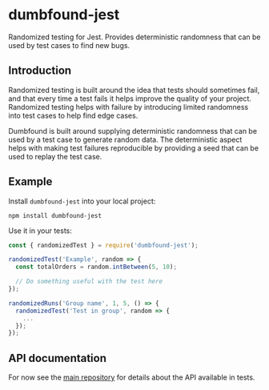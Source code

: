 # dumbfound-jest

Randomized testing for Jest. Provides deterministic randomness that can be
used by test cases to find new bugs.

## Introduction

Randomized testing is built around the idea that tests should sometimes fail,
and that every time a test fails it helps improve the quality of your project.
Randomized testing helps with failure by introducing limited randomness into
test cases to help find edge cases.

Dumbfound is built around supplying deterministic randomness that can be used
by a test case to generate random data. The deterministic aspect helps with
making test failures reproducible by providing a seed that can be used to
replay the test case.

## Example

Install `dumbfound-jest` into your local project:

```
npm install dumbfound-jest
```

Use it in your tests:

```javascript
const { randomizedTest } = require('dumbfound-jest');

randomizedTest('Example', random => {
  const totalOrders = random.intBetween(5, 10);

  // Do something useful with the test here
});

randomizedRuns('Group name', 1, 5, () => {
  randomizedTest('Test in group', random => {
    ...
  });
});
```

## API documentation

For now see the [main repository][repo] for details about the API available
in tests.

[repo]: https://github.com/aholstenson/dumbfound/
